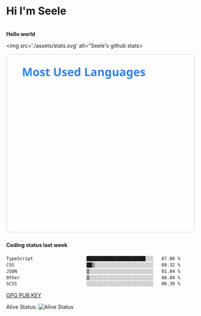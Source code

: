 <h1>Hi I'm Seele</h1>
<br>
<b> Hello world</b>
<br>

<img src='./assets/stats.svg' alt="Seele's github stats>

<img src='./assets/top-langs.svg' alt="Seele's github stats">

<br>

<h4>Coding status last week </h4>

<!--START_SECTION:waka-->

```txt
TypeScript                    ██████████████████████░░░   87.80 %
CSS                           ██▒░░░░░░░░░░░░░░░░░░░░░░   09.32 %
JSON                          ▒░░░░░░░░░░░░░░░░░░░░░░░░   01.04 %
Other                         ▒░░░░░░░░░░░░░░░░░░░░░░░░   00.84 %
SCSS                          ░░░░░░░░░░░░░░░░░░░░░░░░░   00.39 %
```

<!--END_SECTION:waka-->



[GPG PUB KEY](https://keys.openpgp.org/vks/v1/by-fingerprint/3FCE91BF5B9666B55B67213C4C57B7824A5B6680)

Alive Status: ![Alive Status](	https://hc.dvd.moe/badge/60bc779b-9835-415f-9cb9-15fd9d/ZsLaAAbE.svg)
